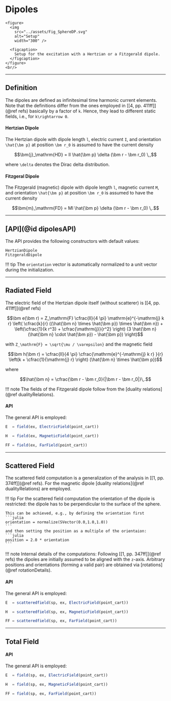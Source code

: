 
# Dipoles

```@raw html
<figure>
  <img
    src="../assets/Fig_SphereDP.svg"
    alt="Setup"
    width="300" />

  <figcaption>
    Setup for the excitation with a Hertzian or a Fitzgerald dipole.
  </figcaption>
</figure>
<br/>
```

---
## Definition

The dipoles are defined as infinitesimal time harmonic current elements. Note that the definitions differ from the ones employed in [[4, pp. 411ff]](@ref refs) basically by a factor of ``k``. Hence, they lead to different static fields, i.e., for ``k\rightarrow 0``.

#### Hertzian Dipole

The Hertzian dipole with dipole length ``l``, electric current ``I``, and orientation ``\hat{\bm p}`` at position ``\bm r_0`` is assumed to have the current density
```math
\bm{j}_\mathrm{HD} = Il \hat{\bm p} \delta (\bm r - \bm r_0) \,,
```
where ``\delta`` denotes the Dirac delta distribution.

#### Fitzgeral Dipole

The Fitzgerald (magnetic) dipole with dipole length ``l``, magnetic current ``M``, and orientation ``\hat{\bm p}`` at position ``\bm r_0`` is assumed to have the current density
```math
\bm{m}_\mathrm{FD} = Ml \hat{\bm p} \delta (\bm r - \bm r_0) \,.
```

---
## [API](@id dipolesAPI)

The API provides the following constructors with default values:
```@docs
HertzianDipole
FitzgeraldDipole
```

!!! tip
    The `orientation` vector is automatically normalized to a unit vector during the initialization.


---
## Radiated Field

The electric field of the Hertzian dipole itself (without scatterer) is [[4, pp. 411ff]](@ref refs)
```math
\bm e(\bm r) = Z_\mathrm{F} \cfrac{Il}{4 \pi} \mathrm{e}^{-\mathrm{j} k r}  \left( \cfrac{k}{r}  ((\hat{\bm n} \times \hat{\bm p}) \times \hat{\bm n}) + \left(\cfrac{1}{k r^3} + \cfrac{\mathrm{j}}{r^2} \right)  (3 \hat{\bm n} (\hat{\bm n} \cdot \hat{\bm p}) - \hat{\bm p}) \right)
```
with ``Z_\mathrm{F} = \sqrt{\mu / \varepsilon}`` and the magnetic field
```math
\bm h(\bm r) = \cfrac{Il}{4 \pi} \cfrac{\mathrm{e}^{-\mathrm{j} k r} }{r}  \left(k + \cfrac{1}{\mathrm{j} r} \right) (\hat{\bm n} \times \hat{\bm p})
```
where
```math
\hat{\bm n} = \cfrac{\bm r - \bm r_0}{|\bm r - \bm r_0|}\,.
```
!!! note
    The fields of the Fitzgerald dipole follow from the [duality relations](@ref dualityRelations).


#### API

The general API is employed:
```julia
E  = field(ex, ElectricField(point_cart))

H  = field(ex, MagneticField(point_cart))

FF = field(ex, FarField(point_cart))
```

---
## Scattered Field

The scattered field computation is a generalization of the analysis in [[1, pp. 374ff]](@ref refs). For the magnetic dipole [duality relations](@ref dualityRelations) are employed.

!!! tip
    For the scattered field computation the orientation of the dipole is restricted: the dipole has to be perpendicular to the surface of the sphere. 

    This can be achieved, e.g., by defining the orientation first
    ```julia
    orientation = normalize(SVector(0.0,1.0,1.0))
    ```
    and then setting the position as a multiple of the orientaion:
    ```julia
    position = 2.0 * orientation
    ```

!!! note
    Internal details of the computations: Following [[1, pp. 347ff]](@ref refs) the dipoles are initially assumed to be aligned with the ``z``-axis. Arbitrary positions and orientations (forming a valid pair) are obtained via [rotations](@ref rotationDetails).

#### API

The general API is employed:
```julia
E  = scatteredfield(sp, ex, ElectricField(point_cart))

H  = scatteredfield(sp, ex, MagneticField(point_cart))

FF = scatteredfield(sp, ex, FarField(point_cart))
```

---
## Total Field

#### API

The general API is employed:
```julia
E  = field(sp, ex, ElectricField(point_cart))

H  = field(sp, ex, MagneticField(point_cart))

FF = field(sp, ex, FarField(point_cart))
```